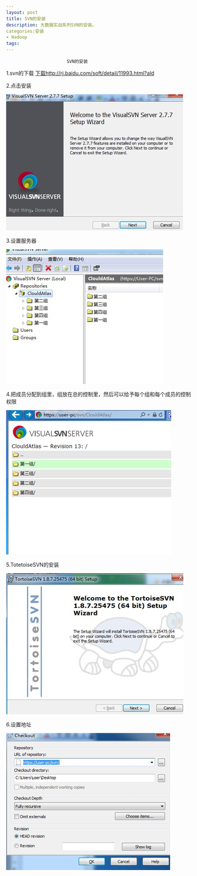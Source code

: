 ```yaml
---
layout: post
title: SVN的安装
description: 大数据实战系列SVN的安装。
categories:安装
- Hadoop 
tags:
---
```

                           SVN的安装

1.svn的下载
[下载](打开下载地址)<http://rj.baidu.com/soft/detail/11993.html?ald>

2.点击安装

![1](/image\20140820\1.jpg)


3.设置服务器

![2](/image\20140820\2.jpg)


4.把成员分配到组里，组放在总的控制里，然后可以给予每个组和每个成员的控制权限

![3](/image\20140820\3.jpg)


5.TotetoiseSVN的安装

![4](/image\20140820\4.jpg)


6.设置地址

![5](/image\20140820\5.jpg)





[1]:1.jpg
[2]:2.jpg
[3]:3.jpg
[4]:4.jpg
[5]:5.jpg